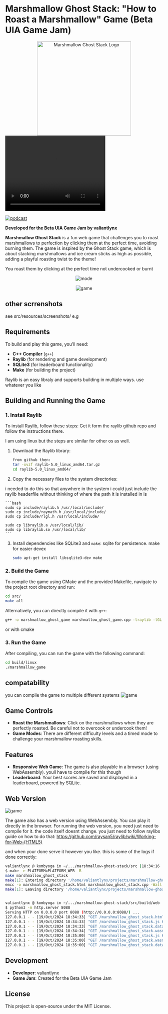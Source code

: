 # Marshmallow Ghost Stack: "How to Roast a Marshmallow" Game (Beta UIA Game Jam)
<center>
<img src="./src/resources/logo.png" alt="Marshmallow Ghost Stack Logo" width="300">
</center>

<video width="320" height="240" controls>
  <source src="./marshmallow-podcast.mov" type="video/mov">
  Your browser does not support the video tag.
</video>

[![podcast](./src/resources/logo.png)](https://raw.githubusercontent.com/valiantlynx/marshmallow-ghost-stack/main/assets/marshmallow-podcast.mov)


**Developed for the Beta UIA Game Jam by valiantlynx**

**Marshmallow Ghost Stack** is a fun web game that challenges you to roast marshmallows to perfection by clicking them at the perfect time, avoiding burning them. The game is inspired by the Ghost Stack game, which is about stacking marshmallows and ice cream sticks as high as possible, adding a playful roasting twist to the theme!

You roast them by clicking at the perfect time not undercooked or burnt

<center>

![mode](./src/resources/screenshots/mode.png)


![game](./src/resources/screenshots/game.png)

</center>

## other scrrenshots
see src/resources/screenshots/
e.g


## Requirements

To build and play this game, you'll need:


- **C++ Compiler** (`g++`)
- **Raylib** (for rendering and game development)
- **SQLite3** (for leaderboard functionality)
- **Make** (for building the project)

Raylib is an easy libraly and supports building in multiple ways. use whatever you like

## Building and Running the Game

### 1. Install Raylib

To install Raylib, follow these steps:
Get it form the raylib github repo and follow the instructions there.

I am using linux but the steps are similar for other os as well.
1. Download the Raylib library:


    ```bash
    from github then: 
    tar -xvzf raylib-5.0_linux_amd64.tar.gz
    cd raylib-5.0_linux_amd64/
    ```

2. Copy the necessary files to the system directories:

i needed to do this so that anywhere in the system i could just include the raylib headerfile without thinking of where the path it is installed in is

    ```bash
    sudo cp include/raylib.h /usr/local/include/
    sudo cp include/raymath.h /usr/local/include/
    sudo cp include/rlgl.h /usr/local/include/

    sudo cp libraylib.a /usr/local/lib/
    sudo cp libraylib.so /usr/local/lib/
    ```

3. Install dependencies like SQLite3 and `make`:
sqlite for persistence. make for easier devex

    ```bash
    sudo apt-get install libsqlite3-dev make
    ```

### 2. Build the Game

To compile the game using CMake and the provided Makefile, navigate to the project root directory and run:

```bash
cd src/
make all
```

Alternatively, you can directly compile it with `g++`:

```bash
g++ -o marshmallow_ghost_game marshmallow_ghost_game.cpp -lraylib -lGL -lm -lpthread -ldl -lrt -lX11
```

or with cmake

### 3. Run the Game

After compiling, you can run the game with the following command:

```bash
cd build/linux
./marshmallow_game
```

## compatability
you can compile the game to multiple different systems
![game](./src/resources/screenshots/compatability.png)

## Game Controls

- **Roast the Marshmallows**: Click on the marshmallows when they are perfectly roasted. Be careful not to overcook or undercook them!
- **Game Modes**: There are different difficulty levels and a timed mode to challenge your marshmallow roasting skills.

## Features

- **Responsive Web Game**: The game is also playable in a browser (using WebAssembly). youll have to compile for this though 
- **Leaderboard**: Your best scores are saved and displayed in a leaderboard, powered by SQLite.

## Web Version
![game](./src/resources/screenshots/web.png)

The game also has a web version using WebAssembly. You can play it directly in the browser. For running the web version, you need just need to compile for it. the code itself doesnt change. you just need to follow raylibs guide on how to do that: https://github.com/raysan5/raylib/wiki/Working-for-Web-(HTML5)

and when your done serve it however you like. this is some of the logs if done correctly:
```bash
valiantlynx @ kombyoga in ~/.../marshmallow-ghost-stack/src |18:34:16 |c++ U:1 ✗|
$ make -e PLATFORM=PLATFORM_WEB -B
make marshmallow_ghost_stack
make[1]: Entering directory '/home/valiantlynx/projects/marshmallow-ghost-stack/src'
emcc -o marshmallow_ghost_stack.html marshmallow_ghost_stack.cpp -Wall -std=c++11 -D_DEFAULT_SOURCE -Wno-missing-braces -Os -s USE_GLFW=3 -s TOTAL_MEMORY=67108864 --preload-file resources --shell-file /home/valiantlynx/raylib/src/shell.html -DPLATFORM_WEB -s ASYNCIFY -s USE_GLFW=3 -s TOTAL_MEMORY=1073741824 -s ALLOW_MEMORY_GROWTH=1 -s ASSERTIONS=2 -s STACK_OVERFLOW_CHECK=1 -s STACK_SIZE=1024KB -s FORCE_FILESYSTEM -s 'EXPORTED_FUNCTIONS=["_free", "_malloc", "_main"]' -s EXPORTED_RUNTIME_METHODS=ccall --preload-file resources --shell-file /home/valiantlynx/projects/marshmallow-ghost-stack/src/shell.html --preload-file /home/valiantlynx/projects/marshmallow-ghost-stack/src/leaderboard.db@/leaderboard.db -I/home/valiantlynx/sqlite-autoconf-3460100  -I. -I/home/valiantlynx/raylib/src -I/home/valiantlynx/raylib/src/external -L. -L/home/valiantlynx/raylib/src -L/home/valiantlynx/raylib/src /home/valiantlynx/raylib/src/libraylib.a /home/valiantlynx/sqlite-autoconf-3460100/libsqlite3.o -DPLATFORM_WEB
make[1]: Leaving directory '/home/valiantlynx/projects/marshmallow-ghost-stack/src'


valiantlynx @ kombyoga in ~/.../marshmallow-ghost-stack/src/build/web |18:34:27 |c++ U:1 ✗|
$ python3 -m http.server 8088
Serving HTTP on 0.0.0.0 port 8088 (http://0.0.0.0:8088/) ...
127.0.0.1 - - [19/Oct/2024 18:34:33] "GET /marshmallow_ghost_stack.html HTTP/1.1" 200 -
127.0.0.1 - - [19/Oct/2024 18:34:33] "GET /marshmallow_ghost_stack.js HTTP/1.1" 200 -
127.0.0.1 - - [19/Oct/2024 18:34:33] "GET /marshmallow_ghost_stack.data HTTP/1.1" 200 -
127.0.0.1 - - [19/Oct/2024 18:34:34] "GET /marshmallow_ghost_stack.wasm HTTP/1.1" 200 -
127.0.0.1 - - [19/Oct/2024 18:35:00] "GET /marshmallow_ghost_stack.js HTTP/1.1" 304 -
127.0.0.1 - - [19/Oct/2024 18:35:00] "GET /marshmallow_ghost_stack.wasm HTTP/1.1" 304 -
127.0.0.1 - - [19/Oct/2024 18:35:00] "GET /marshmallow_ghost_stack.data HTTP/1.1" 304 -
```


## Development

- **Developer**: valiantlynx
- **Game Jam**: Created for the Beta UIA Game Jam

## License

This project is open-source under the MIT License.

